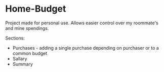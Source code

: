# Home-Budget

Project made for personal use. Allows easier control over my roommate's and mine spendings.

Sections:
- Purchases - adding a single purchase depending on purchaser or to a common budget
- Sallary
- Summary 